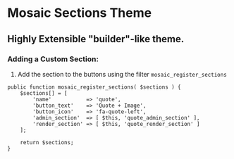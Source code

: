 # Mosaic Sections Theme
## Highly Extensible "builder"-like theme.

### Adding a Custom Section:
1. Add the section to the buttons using the filter `mosaic_register_sections`

```
public function mosaic_register_sections( $sections ) {
	$sections[] = [
        'name'           => 'quote',
        'button_text'    => 'Quote + Image',
        'button_icon'    => 'fa-quote-left',
        'admin_section'  => [ $this, 'quote_admin_section' ],
        'render_section' => [ $this, 'quote_render_section' ]
	];

	return $sections;
}
```
